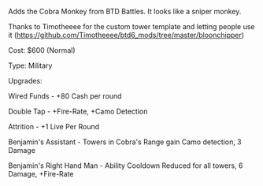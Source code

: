 
Adds the Cobra Monkey from BTD Battles. It looks like a sniper monkey.

Thanks to Timotheeee for the custom tower template and letting people use it (https://github.com/Timotheeee/btd6_mods/tree/master/bloonchipper)

Cost: $600 (Normal)

Type: Military


Upgrades:

Wired Funds - +80 Cash per round

Double Tap - +Fire-Rate, +Camo Detection

Attrition - +1 Live Per Round

Benjamin's Assistant - Towers in Cobra's Range gain Camo detection, 3 Damage

Benjamin's Right Hand Man - Ability Cooldown Reduced for all towers, 6 Damage, +Fire-Rate

